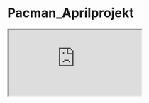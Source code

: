 # Pacman_Aprilprojekt

<iframe src="https://dangermonk.github.io/Pacman_Aprilprojekt/src" title="Pacman"></iframe>
